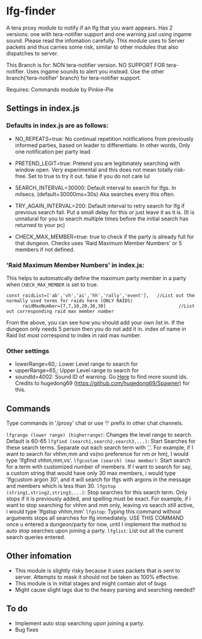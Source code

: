 # lfg-finder
A tera proxy module to notify if an lfg that you want appears. Has 2 versions: one with tera-notifier support and one warning just using ingame sound. Please read the infomation carefully. This module uses to Server packets and thus carries some risk, similar to other modules that also dispatches to server.

This Branch is for: NON tera-notifier version. NO SUPPORT FOR tera-notifier. Uses ingame sounds to alert you instead. Use the other branch('tera-notifier' branch) for tera-notifier support.

Requires: Commands module by Pinkie-Pie

## Settings in index.js
### Defaults in index.js are as follows:
- NO_REPEATS=true: No continual repetition notifications from previously informed parties, based on leader to differentiate. In other words, Only one notification per party lead

- PRETEND_LEGIT=true: Pretend you are legitimately searching with window open. Very experimental and this does not mean totally risk-free. Set to true to try it out. false if you do not care lul

- SEARCH_INTERVAL=30000: Default interval to search for lfgs. In milsecs. (default=30000ms=30s) Aka searches every this often.

- TRY_AGAIN_INTERVAL=200: Default interval to retry search for lfg if previous search fail. Put a small delay for this or just leave it as it is. (It is unnatural for you to search multiple times before the initial search has returned to your pc)
- CHECK_MAX_MEMBER=true: true to check if the party is already full for that dungeon. Checks uses 'Raid Maximum Member Numbers' or 5 members if not defined. 

### 'Raid Maximum Member Numbers' in index.js:
This helps to automatically define the maximum party member in a party when `CHECK_MAX_MEMBER` is set to true.
```
const raidList=['ab','vh','ai','hh','rally','event'],	//List out the normally used terms for raids here (ONLY RAIDS)
      raidMaxNumber=[7,7,10,20,30,30]				        	//List out corresponding raid max member number
```    
From the above, you can see how you should add your own list in. If the dungeon only needs 5 person then you do not add it in. index of name in Raid list must correspond to index in raid max number.

### Other settings
- lowerRange=60,: Lower Level range to search for
- upperRange=65,: Upper Level range to search for
- soundId=4002: Sound ID of warning. Go [Here](https://docs.google.com/spreadsheets/d/1Inba-tW70grzqisvpdFPpKFfgz5XTptFygjUNb1T1hw/edit?usp=sharing) to find more sound ids. Credits to hugedong69 (https://github.com/hugedong69/Spawner) for this.

## Commands
Type commands in '/proxy' chat or use '!' prefix in other chat channels.

`lfgrange (lower range) (higherrange)`: Changes the level range to search. Default is 60-65
`lfgfind (search1,search2,search3,...)`: Start Searches for these search terms. Separate out each search term with ','. For example, if I want to search for vhhm,mm and vs(no preference for nm or hm), I would type 'lfgfind vhhm,mm,vs'.
`lfgcustom (search) (max member)`: Start search for a term with customized number of members. If I want to search for say, a custom string that would have only 30 max members, i would type 'lfgcustom argon 30', and it will search for lfgs with argons in the message and members which is less than 30.
`lfgstop (string1,string2,string3,...)`: Stop searches for this search term. Only stops if it is previously added, and spelling must be exact. For example, if i want to stop searching for vhhm and mm only, leaving vs search still active, i would type 'lfgstop vhhm,mm'
`lfgstop`: Typing this command without arguments stops all searches for lfg immediately. USE THIS COMMAND once u entered a dungeon/party for now, until I implement the method to auto stop searches upon joining a party.
`lfglist`: List out all the current search queries entered.

## Other infomation
- This module is slightly risky because it uses packets that is sent to server. Attempts to mask it should not be taken as 100% effective. 
- This module is in initial stages and might contain alot of bugs
- Might cause slight lags due to the heavy parsing and searching needed?

## To do
- Implement auto stop searching upon joining a party.
- Bug fixes

